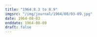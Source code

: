 ```yaml
---
title: "1964.8.3 to 8.9"
imgsrc: "/img/journal/1964/08/03-09.jpg"
date: 1964-08-03
enddate: 1964-08-09
draft: false
---
```


<!-- fix pre-formatted input -->
